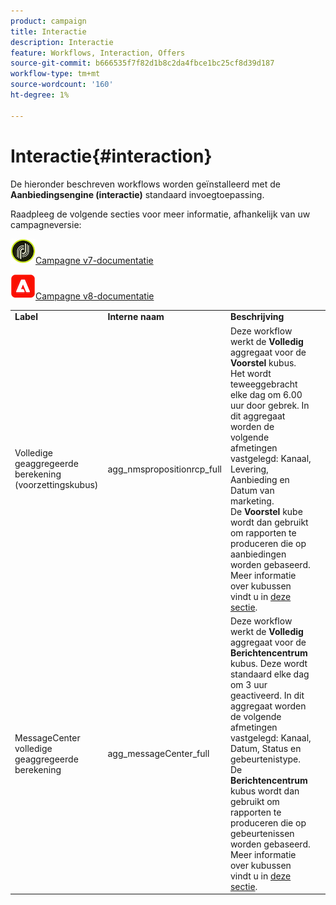 ```yaml
---
product: campaign
title: Interactie
description: Interactie
feature: Workflows, Interaction, Offers
source-git-commit: b666535f7f82d1b8c2da4fbce1bc25cf8d39d187
workflow-type: tm+mt
source-wordcount: '160'
ht-degree: 1%

---
```



# Interactie{#interaction}



De hieronder beschreven workflows worden geïnstalleerd met de **Aanbiedingsengine (interactie)** standaard invoegtoepassing.

Raadpleeg de volgende secties voor meer informatie, afhankelijk van uw campagneversie:

![](assets/do-not-localize/v7.jpeg)[Campagne v7-documentatie](../../interaction/using/interaction-and-offer-management.md)

![](assets/do-not-localize/v8.png)[Campagne v8-documentatie](https://experienceleague.adobe.com/docs/campaign/campaign-v8/send/interaction/interaction.html)


<table> 
 <tbody> 
  <tr> 
   <td> <strong>Label</strong><br /> </td> 
   <td> <strong>Interne naam</strong><br /> </td> 
   <td> <strong>Beschrijving</strong><br /> </td> 
  </tr> 
  <tr> 
   <td> <span class="uicontrol">Volledige geaggregeerde berekening (voorzettingskubus)</span> <br /> </td> 
   <td> <span class="uicontrol">agg_nmspropositionrcp_full</span> <br /> </td> 
   <td> Deze workflow werkt de <strong>Volledig</strong> aggregaat voor de <strong>Voorstel</strong> kubus. Het wordt teweeggebracht elke dag om 6.00 uur door gebrek. In dit aggregaat worden de volgende afmetingen vastgelegd: Kanaal, Levering, Aanbieding en Datum van marketing.<br /> De <strong>Voorstel</strong> kube wordt dan gebruikt om rapporten te produceren die op aanbiedingen worden gebaseerd. Meer informatie over kubussen vindt u in <a href="../../reporting/using/ac-cubes.md">deze sectie</a>.<br /> </td> 
  </tr> 
   <tr> 
   <td> <span class="uicontrol">MessageCenter volledige geaggregeerde berekening</span> <br /> </td> 
   <td> <span class="uicontrol">agg_messageCenter_full</span> <br /> </td> 
   <td> Deze workflow werkt de <strong>Volledig</strong> aggregaat voor de <strong>Berichtencentrum</strong> kubus. Deze wordt standaard elke dag om 3 uur geactiveerd. In dit aggregaat worden de volgende afmetingen vastgelegd: Kanaal, Datum, Status en gebeurtenistype.<br /> De <strong>Berichtencentrum</strong> kubus wordt dan gebruikt om rapporten te produceren die op gebeurtenissen worden gebaseerd. Meer informatie over kubussen vindt u in <a href="../../reporting/using/ac-cubes.md">deze sectie</a>.<br /> </td> 
   <td> <br /> </td> 
  </tr> 
 </tbody> 
</table>

